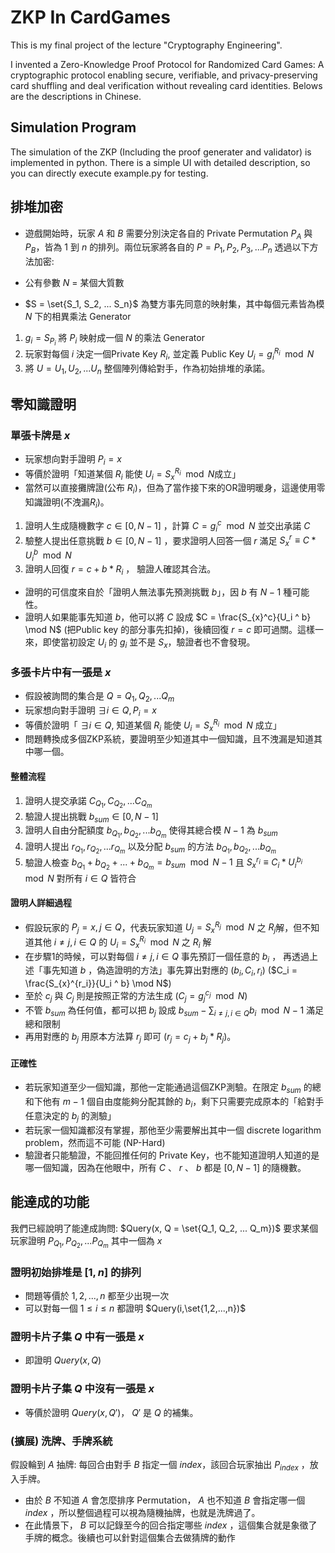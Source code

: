 # ZKP In CardGames
This is my final project of the lecture "Cryptography Engineering".

I invented a Zero-Knowledge Proof Protocol for Randomized Card Games: A cryptographic protocol enabling secure, verifiable, and privacy-preserving card shuffling and deal verification without revealing card identities. Belows are the descriptions in Chinese.

## Simulation Program
The simulation of the ZKP (Including the proof generater and validator) is implemented in python.
There is a simple UI with detailed description, so you can directly execute example.py for testing.

## 排堆加密
- 遊戲開始時，玩家 $A$ 和 $B$ 需要分別決定各自的 Private Permutation $P_A$ 與 $P_B$，皆為 $1$ 到 $n$ 的排列。兩位玩家將各自的 $P = {P_1, P_2, P_3, ... P_n}$ 透過以下方法加密:

- 公有參數 $N$ = 某個大質數 
- $S = \set{S_1, S_2, ... S_n}$ 為雙方事先同意的映射集，其中每個元素皆為模 $N$ 下的相異乘法 Generator

1. $g_i = S_{P_i}$ 將 $P_i$ 映射成一個 $N$ 的乘法 Generator
2. 玩家對每個 $i$ 決定一個Private Key $R_i$, 並定義 Public Key $U_i = g_i^{{R}_i} \mod N$
3. 將 $U = U_1, U_2, ... U_n$ 整個陣列傳給對手，作為初始排堆的承諾。 

## 零知識證明

### 單張卡牌是 $x$
- 玩家想向對手證明 $P_i = x$
- 等價於證明「知道某個 $R_i$ 能使 $U_i = S_{x}^{R_i} \mod N$成立」
- 當然可以直接攤牌證(公布 $R_i$)，但為了當作接下來的OR證明暖身，這邊使用零知識證明(不洩漏$R_i$)。
1. 證明人生成隨機數字 $c \in [0,N-1]$ ，計算 $C = g_i^c \mod N$ 並交出承諾 $C$
2. 驗整人提出任意挑戰 $b \in [0,N-1]$ ，要求證明人回答一個 $r$ 滿足 $S_{x}^r \equiv C * U_i^b \mod N$
3. 證明人回復 $r = c + b * R_i$ ， 驗證人確認其合法。
- 證明的可信度來自於「證明人無法事先預測挑戰 $b$」，因 $b$ 有 $N-1$ 種可能性。
- 證明人如果能事先知道 $b$，他可以將 $C$ 設成  $C = \frac{S_{x}^c}{U_i ^ b} \mod N$ (把Public key 的部分事先扣掉)，後續回復 $r = c$ 即可過關。這樣一來，即使當初設定 $U_i$ 的 $g_i$ 並不是 $S_{x}$，驗證者也不會發現。
 
### 多張卡片中有一張是 $x$
- 假設被詢問的集合是 $Q = {Q_1, Q_2,...Q_m}$
- 玩家想向對手證明 $\exists i \in Q, P_i = x$
- 等價於證明「 $\exists i \in Q$, 知道某個 $R_i$ 能使 $U_i = S_{x}^{R_i} \mod N$ 成立」
- 問題轉換成多個ZKP系統，要證明至少知道其中一個知識，且不洩漏是知道其中哪一個。

#### 整體流程
1. 證明人提交承諾 $C_{Q_1}, C_{Q_2},...C_{Q_m}$ 
2. 驗證人提出挑戰 $b_{sum} \in [0, N-1]$
3. 證明人自由分配額度 $b_{Q_1}, b_{Q_2},...b_{Q_m}$ 使得其總合模 $N-1$ 為 $b_{sum}$
4. 證明人提出 $r_{Q_1}, r_{Q_2},...r_{Q_m}$ 以及分配 $b_{sum}$ 的方法 $b_{Q_1}, b_{Q_2},...b_{Q_m}$
5. 驗證人檢查 $b_{Q_1}+b_{Q_2}+...+b_{Q_m}=b_{sum} \mod N-1$ 且 $S_{x}^{r_i} \equiv C_i * U_i^{b_i} \mod N$ 對所有 $i \in Q$ 皆符合

#### 證明人詳細過程

- 假設玩家的 $P_j = x, j \in Q$，代表玩家知道 $U_j = S_{x}^{R_j} \mod N$ 之 $R_j$解，但不知道其他 $i \neq j, i \in Q$ 的 $U_i = S_{x}^{R_i} \mod N$ 之 $R_i$ 解
- 在步驟1的時候，可以對每個 $i \neq j, i \in Q$ 事先預訂一個任意的 $b_i$ ， 再透過上述「事先知道 $b$ ，偽造證明的方法」事先算出對應的 $(b_i, C_i, r_i)$ ($C_i = \frac{S_{x}^{r_i}}{U_i ^ b} \mod N$)
- 至於 $c_j$ 與 $C_j$ 則是按照正常的方法生成 ($C_j = g_j^{c_j} \mod N$)
- 不管 $b_{sum}$ 為任何值，都可以把 $b_j$ 設成 $b_{sum} - \sum_{i \neq j, i \in Q}{b_i} \mod N-1$ 滿足總和限制
- 再用對應的 $b_j$ 用原本方法算 $r_j$ 即可 ($r_j = c_j + b_j * R_j$)。

#### 正確性

- 若玩家知道至少一個知識，那他一定能通過這個ZKP測驗。在限定 $b_{sum}$ 的總和下他有 $m-1$ 個自由度能夠分配其餘的 $b_i$，剩下只需要完成原本的「給對手任意決定的 $b_j$ 的測驗」
- 若玩家一個知識都沒有掌握，那他至少需要解出其中一個 discrete logarithm problem，然而這不可能 (NP-Hard)
- 驗證者只能驗證，不能回推任何的 Private Key，也不能知道證明人知道的是哪一個知識，因為在他眼中，所有 $C$ 、 $r$ 、 $b$ 都是 $[0,N-1]$ 的隨機數。

## 能達成的功能

我們已經說明了能達成詢問: $Query(x, Q = \set{Q_1, Q_2, ... Q_m})$
要求某個玩家證明 $P_{Q_1}, P_{Q_2}, ... P_{Q_m}$ 其中一個為 $x$

### 證明初始排堆是 $[1,n]$ 的排列
- 問題等價於 $1,2,...,n$ 都至少出現一次
- 可以對每一個 $1 \leq i \leq n$ 都證明 $Query(i,\set{1,2,...,n})$
### 證明卡片子集 $Q$ 中有一張是 $x$
- 即證明 $Query(x, Q)$
### 證明卡片子集 $Q$ 中沒有一張是 $x$
- 等價於證明 $Query(x, Q')$， $Q'$ 是 $Q$ 的補集。

### (擴展) 洗牌、手牌系統
假設輪到 $A$ 抽牌:
每回合由對手 $B$ 指定一個 $index$，該回合玩家抽出 $P_{index}$ ，放入手牌。
- 由於 $B$ 不知道 $A$ 會怎麼排序 Permutation， $A$ 也不知道 $B$ 會指定哪一個 $index$ ，所以整個過程可以視為隨機抽牌，也就是洗牌過了。 
- 在此情景下， $B$ 可以記錄至今的回合指定哪些 $index$ ，這個集合就是象徵了手牌的概念。後續也可以針對這個集合去做猜牌的動作
